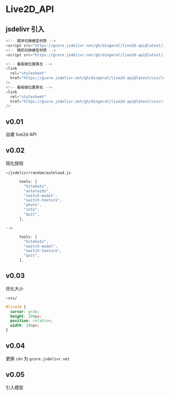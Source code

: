 # Live2D_API

## jsdelivr 引入

```javascript
<!-- 顺序切换模型材质 -->
<script src="https://gcore.jsdelivr.net/gh/dingeral/live2d-api@latest/jsdelivr/sequential/autoload.min.js"></script>
<!-- 随机切换模型材质 -->
<script src="https://gcore.jsdelivr.net/gh/dingeral/live2d-api@latest/jsdelivr/random/autoload.min.js"></script>

<!-- 看板娘位置靠左 -->
<link
  rel="stylesheet"
  href="https://gcore.jsdelivr.net/gh/dingeral/live2d-api@latest/css/left.min.css"
/>
<!-- 看板娘位置靠右 -->
<link
  rel="stylesheet"
  href="https://gcore.jsdelivr.net/gh/dingeral/live2d-api@latest/css/right.min.css"
/>
```

## v0.01

自建 live2d API

## v0.02

简化按钮

`~/jsdelivr/random/autoload.js`

```js
      tools: [
        "hitokoto",
        "asteroids",
        "switch-model",
        "switch-texture",
        "photo",
        "info",
        "quit",
      ],
```

`-->`

```js
      tools: [
        "hitokoto",
        "switch-model",
        "switch-texture",
        "quit",
      ],
```

## v0.03

优化大小

`~css/`

```CSS
#live2d {
  cursor: grab;
  height: 280px;
  position: relative;
  width: 280px;
}
```

## v0.04

更换 `cdn` 为 `gcore.jsdelivr.net`

## v0.05

引入模型
